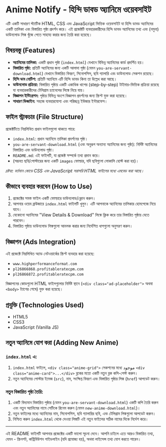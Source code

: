 # Anime Notify - হিন্দি ডাবড অ্যানিমে ওয়েবসাইট

এটি একটি সাধারণ স্ট্যাটিক HTML, CSS এবং JavaScript ভিত্তিক ওয়েবসাইট যা হিন্দি ডাবড অ্যানিমের একটি তালিকা এবং বিস্তারিত পৃষ্ঠা প্রদর্শন করে। এই প্রজেক্টটি ব্যবহারকারীদের হিন্দি ডাবড অ্যানিমের তথ্য এবং (নমুনা) ডাউনলোড লিঙ্ক খুঁজে পেতে সাহায্য করার জন্য তৈরি করা হয়েছে।

## বিষয়বস্তু (Features)

*   **অ্যানিমের তালিকা:** একটি প্রধান পৃষ্ঠা (`index.html`) যেখানে বিভিন্ন অ্যানিমের কার্ড প্রদর্শিত হয়।
*   **বিস্তারিত পৃষ্ঠা:** প্রতিটি অ্যানিমের জন্য একটি আলাদা পৃষ্ঠা (যেমন `you-are-servant-download.html`) যেখানে বিস্তারিত বিবরণ, সিনোপসিস, ছবি গ্যালারি এবং ডাউনলোড সেকশন রয়েছে।
*   **হিন্দি ডাব নোটিশ:** প্রতিটি অ্যানিমে এটি হিন্দি ডাবড কিনা তা উল্লেখ করা আছে।
*   **ডাউনলোড প্রক্রিয়া:** বিস্তারিত পৃষ্ঠায় একটি একাধিক ধাপের (step-by-step) টাইমার-ভিত্তিক প্রক্রিয়া রয়েছে যা ব্যবহারকারীদের টেলিগ্রাম চ্যানেলের লিঙ্কে নিয়ে যায়।
*   **বিজ্ঞাপন ইন্টিগ্রেশন:** পৃষ্ঠার বিভিন্ন অংশে বিজ্ঞাপন প্রদর্শনের জন্য স্ক্রিপ্ট যুক্ত করা হয়েছে।
*   **সাধারণ ডিজাইন:** সহজে ব্যবহারযোগ্য এবং পরিচ্ছন্ন ইউজার ইন্টারফেস।

## ফাইল স্ট্রাকচার (File Structure)

প্রজেক্টটিতে নিম্নলিখিত প্রধান ফাইলগুলো থাকতে পারে:

*   `index.html`: প্রধান অ্যানিমে তালিকা প্রদর্শনের পৃষ্ঠা।
*   `you-are-servant-download.html` (এবং অনুরূপ অন্যান্য অ্যানিমের জন্য পৃষ্ঠা): নির্দিষ্ট অ্যানিমের বিস্তারিত এবং ডাউনলোড পৃষ্ঠা।
*   `README.md`: এই ফাইলটি, যা প্রজেক্ট সম্পর্কে তথ্য প্রদান করে।
*   (সম্ভবত ছবি/পোস্টারের জন্য একটি `images` ফোল্ডার, যদি ছবিগুলো লোকালি হোস্ট করা হয়)।

*দ্রষ্টব্য: বর্তমান কোডে CSS এবং JavaScript সরাসরি HTML ফাইলের মধ্যে এমবেড করা আছে।*

## কীভাবে ব্যবহার করবেন (How to Use)

1.  প্রজেক্টের সমস্ত ফাইল একটি ফোল্ডারে ডাউনলোড/ক্লোন করুন।
2.  আপনার ওয়েব ব্রাউজারে `index.html` ফাইলটি খুলুন। এটি আপনাকে অ্যানিমের তালিকার হোমপেজে নিয়ে যাবে।
3.  যেকোনো অ্যানিমের "View Details & Download" লিঙ্কে ক্লিক করে তার বিস্তারিত পৃষ্ঠায় যেতে পারবেন।
4.  বিস্তারিত পৃষ্ঠায় ডাউনলোড লিঙ্কগুলো আনলক করার জন্য নির্দেশিত ধাপগুলো অনুসরণ করুন।

## বিজ্ঞাপন (Ads Integration)

এই প্রজেক্টে নিম্নলিখিত অ্যাড নেটওয়ার্কের স্ক্রিপ্ট ব্যবহার করা হয়েছে:
*   `www.highperformanceformat.com`
*   `pl26866868.profitableratecpm.com`
*   `pl26866872.profitableratecpm.com`

বিজ্ঞাপনের কোডগুলো HTML ফাইলগুলোর নির্দিষ্ট স্থানে (`<div class="ad-placeholder">` অথবা `<body>` ট্যাগের শেষে) যুক্ত করা হয়েছে।

## প্রযুক্তি (Technologies Used)

*   HTML5
*   CSS3
*   JavaScript (Vanilla JS)

## নতুন অ্যানিমে যোগ করা (Adding New Anime)

### `index.html` এ:
1.  `index.html` ফাইলে, `<div class="anime-grid">` সেকশনের মধ্যে موجود `<div class="anime-card">...</div>` ব্লকের মতো একটি নতুন ব্লক কপি-পেস্ট করুন।
2.  নতুন অ্যানিমের পোস্টার ইমেজ (`src`), নাম, সংক্ষিপ্ত বিবরণ এবং বিস্তারিত পৃষ্ঠার লিঙ্ক (`href`) আপডেট করুন।

### নতুন বিস্তারিত পৃষ্ঠা তৈরি:
1.  একটি বিদ্যমান বিস্তারিত পৃষ্ঠার (যেমন `you-are-servant-download.html`) একটি কপি তৈরি করুন এবং নতুন অ্যানিমের নামে সেটিকে রিনেম করুন (যেমন `new-anime-download.html`)।
2.  নতুন ফাইলের মধ্যে অ্যানিমের নাম, সিনোপসিস, ছবি গ্যালারির ছবি, এবং টেলিগ্রাম লিঙ্কগুলো আপডেট করুন।
3.  নিশ্চিত করুন `index.html` থেকে দেওয়া লিঙ্কটি এই নতুন ফাইলের সঠিক নামের দিকে নির্দেশ করে।

---

এই README ফাইলটি আপনার প্রজেক্টের একটি ভালো সূচনা দেবে। আপনি চাইলে এতে আরও বিস্তারিত তথ্য, যেমন - স্ক্রিনশট, কন্ট্রিবিউশন গাইডলাইন (যদি প্রযোজ্য হয়), অথবা লাইসেন্স তথ্য যোগ করতে পারেন।
